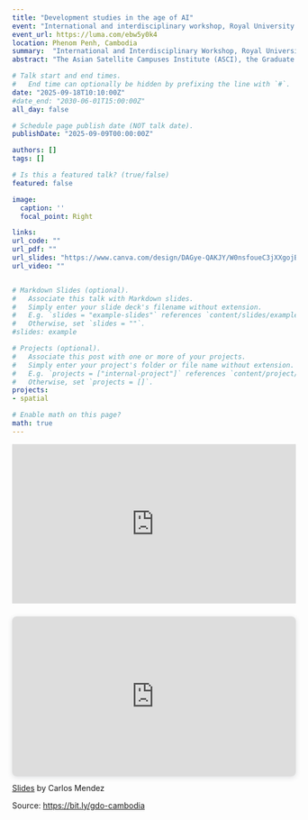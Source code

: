 ```yaml
---
title: "Development studies in the age of AI"
event: "International and interdisciplinary workshop, Royal University of Phenom Penh"  
event_url: https://luma.com/ebw5y0k4
location: Phenom Penh, Cambodia
summary:  "International and Interdisciplinary Workshop, Royal University of Phnom Penh"    
abstract: "The Asian Satellite Campuses Institute (ASCI), the Graduate School of International Development (GSID), and the Institute for Space–Earth Environmental Research (ISEE) at Nagoya University, in collaboration with the Royal University of Phnom Penh and the United Nations Development Programme (UNDP) in Cambodia, are convening a hybrid research workshop titled “Development Studies in the Age of AI: New Data, New Methods, and New Insights. This hybrid workshop (on-site and online) provides an interdisciplinary platform to advance research on sustainable development in Cambodia and Asia by integrating satellite imagery with socioeconomic data."

# Talk start and end times.
#   End time can optionally be hidden by prefixing the line with `#`.
date: "2025-09-18T10:10:00Z"
#date_end: "2030-06-01T15:00:00Z"
all_day: false

# Schedule page publish date (NOT talk date).
publishDate: "2025-09-09T00:00:00Z"

authors: []
tags: []

# Is this a featured talk? (true/false)
featured: false

image:
  caption: ''
  focal_point: Right

links:
url_code: ""
url_pdf: ""
url_slides: "https://www.canva.com/design/DAGye-QAKJY/W0nsfoueC3jXXgojBCFhOQ/view?utm_content=DAGye-QAKJY&utm_campaign=designshare&utm_medium=link2&utm_source=uniquelinks&utlId=h875fb1fec0"
url_video: ""


# Markdown Slides (optional).
#   Associate this talk with Markdown slides.
#   Simply enter your slide deck's filename without extension.
#   E.g. `slides = "example-slides"` references `content/slides/example-slides.md`.
#   Otherwise, set `slides = ""`.
#slides: example

# Projects (optional).
#   Associate this post with one or more of your projects.
#   Simply enter your project's folder or file name without extension.
#   E.g. `projects = ["internal-project"]` references `content/project/deep-learning/index.md`.
#   Otherwise, set `projects = []`.
projects:
- spatial

# Enable math on this page?
math: true
---
```


<div style="position: relative; padding-bottom: 56.25%; height: 0; overflow: hidden;">
  <iframe 
    src="https://www.youtube.com/embed/9CcppQpArWI?si=hod4334TVc72NoHl" 
    title="YouTube video player" 
    frameborder="0" 
    allow="accelerometer; autoplay; clipboard-write; encrypted-media; gyroscope; picture-in-picture; web-share" 
    referrerpolicy="strict-origin-when-cross-origin" 
    allowfullscreen 
    style="position: absolute; top: 0; left: 0; width: 100%; height: 100%;">
  </iframe>
</div>




<div style="position: relative; width: 100%; height: 0; padding-top: 56.2500%;
 padding-bottom: 0; box-shadow: 0 2px 8px 0 rgba(63,69,81,0.16); margin-top: 1.6em; margin-bottom: 0.9em; overflow: hidden;
 border-radius: 8px; will-change: transform;">
  <iframe loading="lazy" style="position: absolute; width: 100%; height: 100%; top: 0; left: 0; border: none; padding: 0;margin: 0;"
    src="https://www.canva.com/design/DAGye-QAKJY/W0nsfoueC3jXXgojBCFhOQ/view?embed" allowfullscreen="allowfullscreen" allow="fullscreen">
  </iframe>
</div>
<a href="https:&#x2F;&#x2F;www.canva.com&#x2F;design&#x2F;DAGye-QAKJY&#x2F;W0nsfoueC3jXXgojBCFhOQ&#x2F;view?utm_content=DAGye-QAKJY&amp;utm_campaign=designshare&amp;utm_medium=embeds&amp;utm_source=link" target="_blank" rel="noopener">Slides</a> by Carlos Mendez

Source: <https://bit.ly/gdo-cambodia>



